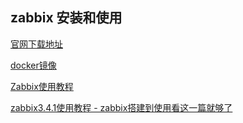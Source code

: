 ## zabbix 安装和使用
[官网下载地址](https://www.zabbix.com/download)

[docker镜像](https://hub.docker.com/u/zabbix)

[Zabbix使用教程](https://www.cnblogs.com/xdzy/p/9460025.html)

[zabbix3.4.1使用教程 - zabbix搭建到使用看这一篇就够了](https://blog.csdn.net/weixin_42170236/article/details/99942384)